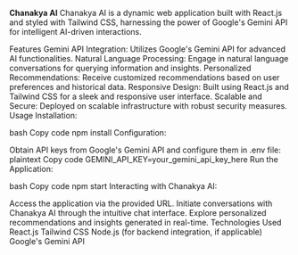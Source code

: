 
<b>Chanakya AI</b>
Chanakya AI is a dynamic web application built with React.js and styled with Tailwind CSS, harnessing the power of Google's Gemini API for intelligent AI-driven interactions.

Features
Gemini API Integration: Utilizes Google's Gemini API for advanced AI functionalities.
Natural Language Processing: Engage in natural language conversations for querying information and insights.
Personalized Recommendations: Receive customized recommendations based on user preferences and historical data.
Responsive Design: Built using React.js and Tailwind CSS for a sleek and responsive user interface.
Scalable and Secure: Deployed on scalable infrastructure with robust security measures.
Usage
Installation:

bash
Copy code
npm install
Configuration:

Obtain API keys from Google's Gemini API and configure them in .env file:
plaintext
Copy code
GEMINI_API_KEY=your_gemini_api_key_here
Run the Application:

bash
Copy code
npm start
Interacting with Chanakya AI:

Access the application via the provided URL.
Initiate conversations with Chanakya AI through the intuitive chat interface.
Explore personalized recommendations and insights generated in real-time.
Technologies Used
React.js
Tailwind CSS
Node.js (for backend integration, if applicable)
Google's Gemini API
